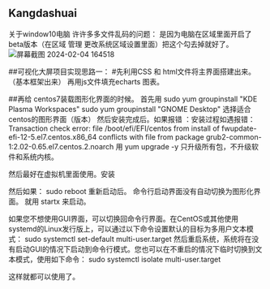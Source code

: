 ## Kangdashuai
关于window10电脑 许许多多文件乱码的问题：
是因为电脑在区域里面开启了 beta版本（在区域 管理 更改系统区域设置里面）把这个勾去掉就好了。
![屏幕截图 2024-02-04 164518](https://github.com/SMart6kza/Kangdashuai/assets/80021817/f6d22d30-9034-46da-b7fa-6845ff048902)


##可视化大屏项目实现思路一：
  #先利用CSS 和 html文件将主界面搭建出来。（基本框架出来）
  再用js文件填充echarts 图表。




##再给 centos7装载图形化界面的时候。
首先用 sudo yum groupinstall "KDE Plasma Workspaces"
      sudo yum groupinstall "GNOME Desktop"
    选择适合centos的图形界面（版本）
然后安装完成后。如果报错
：安装过程如遇报错：Transaction check error:
file /boot/efi/EFI/centos from install of fwupdate-efi-12-5.el7.centos.x86_64 conflicts with file from package grub2-common-1:2.02-0.65.el7.centos.2.noarch
用 yum upgrade -y 只升级所有包，不升级软件和系统内核。

然后最好在虚拟机里面使用。安装

然后如果：
sudo reboot 重新启动后。
命令行启动界面没有自动切换为图形化界面。
就用 startx 来启动。


如果您不想使用GUI界面，可以切换回命令行界面。在CentOS或其他使用systemd的Linux发行版上，可以通过以下命令设置默认的目标为多用户文本模式：
sudo systemctl set-default multi-user.target
然后重启系统，系统将在没有启动GUI的情况下启动到命令行模式。您也可以在不重启的情况下临时切换到文本模式，使用如下命令：
sudo systemctl isolate multi-user.target

这样就都可以使用了。


